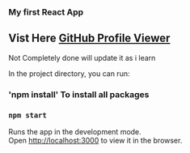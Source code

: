 ### My first React App

## Vist Here [GitHub Profile Viewer](https://my-github.netlify.app/)

Not Completely done will update it as i learn

In the project directory, you can run:

### 'npm install' To install all packages <br/>

### `npm start`

Runs the app in the development mode.<br />
Open [http://localhost:3000](http://localhost:3000) to view it in the browser.
